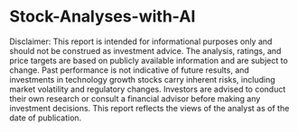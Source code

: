 # Stock-Analyses-with-AI

Disclaimer:
This report is intended for informational purposes only and should not be construed as investment advice. The analysis, ratings, and price targets are based on publicly available information and are subject to change. Past performance is not indicative of future results, and investments in technology growth stocks carry inherent risks, including market volatility and regulatory changes. Investors are advised to conduct their own research or consult a financial advisor before making any investment decisions. This report reflects the views of the analyst as of the date of publication.
